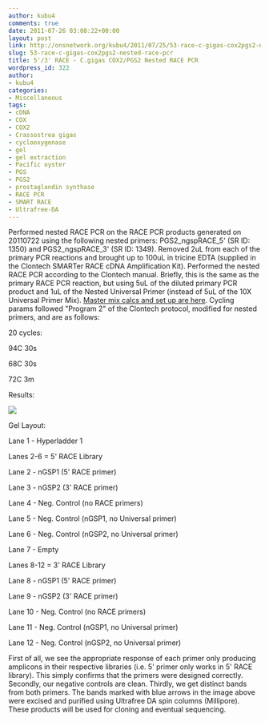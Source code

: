 ```yaml
---
author: kubu4
comments: true
date: 2011-07-26 03:08:22+00:00
layout: post
link: http://onsnetwork.org/kubu4/2011/07/25/53-race-c-gigas-cox2pgs2-nested-race-pcr/
slug: 53-race-c-gigas-cox2pgs2-nested-race-pcr
title: 5'/3' RACE - C.gigas COX2/PGS2 Nested RACE PCR
wordpress_id: 322
author:
- kubu4
categories:
- Miscellaneous
tags:
- cDNA
- COX
- COX2
- Crassostrea gigas
- cyclooxygenase
- gel
- gel extraction
- Pacific oyster
- PGS
- PGS2
- prostaglandin synthase
- RACE PCR
- SMART RACE
- Ultrafree-DA
---
```


Performed nested RACE PCR on the RACE PCR products generated on 20110722 using the following nested primers: PGS2_ngspRACE_5' (SR ID: 1350) and PGS2_ngspRACE_3' (SR ID: 1349). Removed 2uL from each of the primary PCR reactions and brought up to 100uL in tricine EDTA (supplied in the Clontech SMARTer RACE cDNA Amplification Kit). Performed the nested RACE PCR according to the Clontech manual. Briefly, this is the same as the primary RACE PCR reaction, but using 5uL of the diluted primary PCR product and 1uL of the Nested Universal Primer (instead of 5uL of the 10X Universal Primer Mix). [Master mix calcs and set up are here](http://eagle.fish.washington.edu/Arabidopsis/Notebook%20Workup%20Files/20110725-01.jpg). Cycling params followed "Program 2" of the Clontech protocol, modified for nested primers, and are as follows:

20 cycles:

94C 30s

68C 30s

72C 3m

Results:

![](http://eagle.fish.washington.edu/Arabidopsis/20110725-02%20Gel%20marked.jpg)

Gel Layout:

Lane 1 - Hyperladder 1

Lanes 2-6 = 5' RACE Library

Lane 2 - nGSP1 (5' RACE primer)

Lane 3 - nGSP2 (3' RACE primer)

Lane 4 - Neg. Control (no RACE primers)

Lane 5 - Neg. Control (nGSP1, no Universal primer)

Lane 6 - Neg. Control (nGSP2, no Universal primer)

Lane 7 - Empty

Lanes 8-12 = 3' RACE Library

Lane 8 - nGSP1 (5' RACE primer)

Lane 9 - nGSP2 (3' RACE primer)

Lane 10 - Neg. Control (no RACE primers)

Lane 11 - Neg. Control (nGSP1, no Universal primer)

Lane 12 - Neg. Control (nGSP2, no Universal primer)

First of all, we see the appropriate response of each primer only producing amplicons in their respective libraries (i.e. 5' primer only works in 5' RACE library). This simply confirms that the primers were designed correctly. Secondly, our negative controls are clean. Thirdly, we get distinct bands from both primers. The bands marked with blue arrows in the image above were excised and purified using Ultrafree DA spin columns (Millipore). These products will be used for cloning and eventual sequencing.
